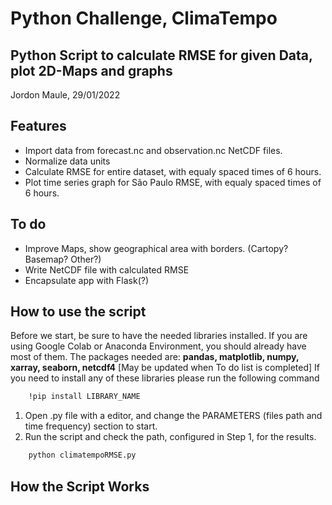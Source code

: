 # Python Challenge, ClimaTempo

## Python Script to calculate RMSE for given Data, plot 2D-Maps and graphs

Jordon Maule, 29/01/2022

## Features

- Import data from forecast.nc and observation.nc NetCDF files.
- Normalize data units
- Calculate RMSE for entire dataset, with equaly spaced times of 6 hours.
- Plot time series graph for São Paulo RMSE, with equaly spaced times of 6 hours.

## To do

- Improve Maps, show geographical area with borders. (Cartopy? Basemap? Other?)
- Write NetCDF file with calculated RMSE
- Encapsulate app with Flask(?)

## How to use the script

 Before we start, be sure to have the needed libraries installed. If you are using Google Colab or Anaconda Environment, you should already have most of them.
 The packages needed are:  **pandas, matplotlib, numpy, xarray, seaborn, netcdf4** [May be updated when To do list is completed]
 If you need to install any of these libraries please run the following command

```sh
    !pip install LIBRARY_NAME
```

1. Open .py file with a editor, and change the PARAMETERS (files path and time frequency) section to start.
2. Run the script and check the path, configured in Step 1, for the results.

```sh
    python climatempoRMSE.py
```

## How the Script Works
